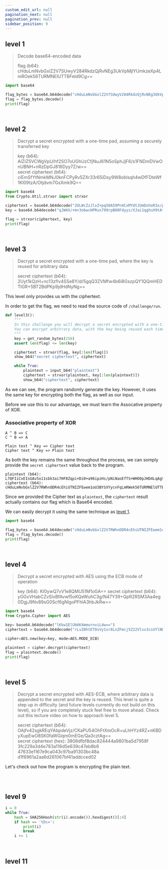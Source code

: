 ```yaml
---
custom_edit_url: null
pagination_next: null
pagination_prev: null
sidebar_position: 9
---
```


## level 1

> Decode base64-encoded data
>
> flag (b64): cHduLmNvbGxlZ2V7SUwyV284RkdzQjRvNEg3UkVpMjlYUmkzeXp4LmROek56TURMNElUTTBFeld9Cg==

```python title="cryptography1.py"
import base64

flag_bytes = base64.b64decode("cHduLmNvbGxlZ2V7SUwyV284RkdzQjRvNEg3UkVpMjlYUmkzeXp4LmROek56TURMNElUTTBFeld9Cg==")
flag = flag_bytes.decode()
print(flag)
```

&nbsp;

## level 2

> Decrypt a secret encrypted with a one-time pad, assuming a securely transferred key
>
> key (b64): AlZIZ5VCWgVpU/hf2SO7oUGhUzCfjNuJ61N5oSphJjF6/s1FNDmDVwOnUBNH+nRzDpGJ816Dyy7Z/w==\
> secret ciphertext (b64): ciEmSfYtNmkMNJ0knFCPyRv5ZXr33r65iDsy9W8oblsqh4wDfFDteWf1Kl09tzA/Otjdvm7GsXmk9Q==

```python title="cryptography2.py"
import base64
from Crypto.Util.strxor import strxor

ciphertext = base64.b64decode("2OLWcZzJlxZ+pqS0A59Pn4CxMYdtJUmDnhoR3x/pzo+tzUosLHytSWDcdt71zghRjXv481xlREfT1Q==")
key = base64.b64decode("qJW4X/+m+3obwcHPRux799rpB80Fdyyz/XJai1qghuX9tAtqZBXDZwSODJCPg0wduTKsvmwgPhCu3w==")

flag = strxor(ciphertext, key)
print(flag)
```

&nbsp;

## level 3

> Decrypt a secret encrypted with a one-time pad, where the key is reused for arbitrary data
>
> secret ciphertext (b64): 2Uyt1kQzH+nc13zfIv4SSe8Y/d/5gqQ3ZVMfw4b6i8GszpQY1QQmHEDTlGR+5BT2BdPKp9jdHdNyNg==

This level only provides us with the ciphertext.

In order to get the flag, we need to read the source code of `/challenge/run`.

```python title="level 3 code"
def level3():
    """
    In this challenge you will decrypt a secret encrypted with a one-time pad.
    You can encrypt arbitrary data, with the key being reused each time.
    """
    key = get_random_bytes(256)
    assert len(flag) <= len(key)

    ciphertext = strxor(flag, key[:len(flag)])
    show_b64("secret ciphertext", ciphertext)

    while True:
        plaintext = input_b64("plaintext")
        ciphertext = strxor(plaintext, key[:len(plaintext)])
        show_b64("ciphertext", ciphertext)
```

As we can see, the program randomly generate the key.
However, it uses the same key for encrypting both the flag, as well as our input.

Before we use this to our advantage, we must learn the Assocative property of XOR.

### Associative property of XOR

```
A ^ B => C
C ^ B => A

Plain text ^ Key => Cipher text
Cipher text ^ Key => Plain text 
```

As both the key remains the same throughout the process, we can somply provide the `secret ciphertext` value back to the program.

```
plaintext (b64): L7QFIiCxEIsGAv5o11sbk3ai7HF8Zqpi+Di0+a96ipzHs/pNiNaoEfTS+WHO0pJHD4LqAgSlGQBFlA==
ciphertext (b64): cHduLmNvbGxlZ2V7RWhnODR4cEhiUTNIZFEwem1oU3BYSXYycnFqLmRWek56TURMNElUTTBFeld9Cg==
```

Since we provided the Cipher text as `plaintext`, the `ciphertext` result actually contains our flag which is Base64 encoded.

We can easily decrypt it using the same technique as [level 1](#level-1).

```python title="cryptography3.py"
import base64

flag_bytes = base64.b64decode("cHduLmNvbGxlZ2V7RWhnODR4cEhiUTNIZFEwem1oU3BYSXYycnFqLmRWek56TURMNElUTTBFeld9Cg==")
flag = flag_bytes.decode()
print(flag)
```

&nbsp;

## level 4

> Decrypt a secret encrypted with AES using the ECB mode of operation
>
> key (b64): KI0ywQ7vV1e8QMU51M1oGA==
> secret ciphertext (b64): yGGxVHabCZvSIxBfAvwf5oKQeWuhC3g/N47Y39+QpR2RSM3Aa4eg0DgjJ9Nv89sG0Scf6gNIgoPFhlA3hbJkRw==

```python
import base64
from Crypto.Cipher import AES

key= base64.b64decode("lKkw1ElUb6K4mmurnviL4w==")
ciphertext = base64.b64decode("rLvZ0htETOsVy1sr8LnZFmcj5Z22Vlxx3csUYlNDDxavCUSRUmW71YWNwTQWVqVgrXDwvjSIzorUnlMvSQHVmA==")

cipher=AES.new(key=key, mode=AES.MODE_ECB)

plaintext = cipher.decrypt(ciphertext)
flag = plaintext.decode()
print(flag)
```

&nbsp;

## level 5

> Decrypt a secret encrypted with AES-ECB, where arbitrary data is appended to the secret and the key is reused. This level is quite a step up in difficulty (and future levels currently do not build on this level), so if you are completely stuck feel free to move ahead. Check out this lecture video on how to approach level 5.
>
> secret ciphertext (b64): OAjfv42sgkREqYAbpdeVjz/CKaPU54OhFtXmOcR+uLhHYz4RZ+nKBDyXupEwO8SK0faWGiqm0mEGe/Qa3cztAg==\
> secret ciphertext (hex): 3808dfbf8dac824444a9801ba5d7958f 3fc229a3d4e783a116d5e639c47eb8b8 47633e1167e9ca043c97ba91303bc48a d1f6961a2aa6d261067bf41addcced02 

Let's check out how the program is encrypting the plain text.

```python

```


&nbsp;

## level 9

```python
i = 0
while True:
	hash = SHA256Hash(str(i).encode()).hexdigest()[:4]
	if hash == 'tDc=':
		print(i)
		break
	i += 1 
```

&nbsp;

## level 11

```python
```
